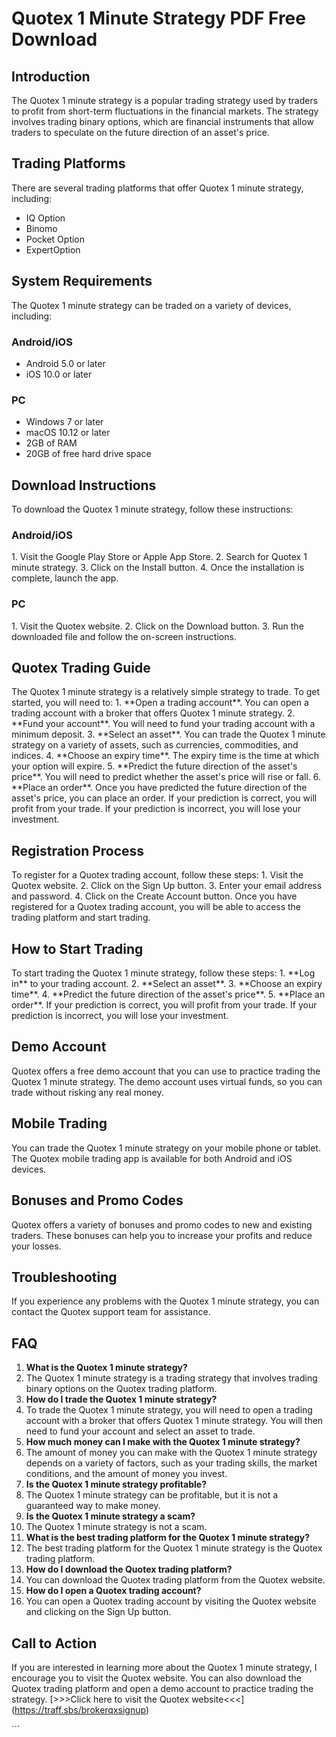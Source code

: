 # Quotex 1 Minute Strategy PDF Free Download

## Introduction

The Quotex 1 minute strategy is a popular trading strategy used by
traders to profit from short-term fluctuations in the financial markets.
The strategy involves trading binary options, which are financial
instruments that allow traders to speculate on the future direction of
an asset\'s price.

## Trading Platforms

There are several trading platforms that offer Quotex 1 minute strategy,
including:

-   IQ Option
-   Binomo
-   Pocket Option
-   ExpertOption

## System Requirements

The Quotex 1 minute strategy can be traded on a variety of devices,
including:

### Android/iOS

-   Android 5.0 or later
-   iOS 10.0 or later

### PC

-   Windows 7 or later
-   macOS 10.12 or later
-   2GB of RAM
-   20GB of free hard drive space

## Download Instructions

To download the Quotex 1 minute strategy, follow these instructions:

### Android/iOS

1\. Visit the Google Play Store or Apple App Store. 2. Search for Quotex
1 minute strategy. 3. Click on the Install button. 4. Once the
installation is complete, launch the app.

### PC

1\. Visit the Quotex website. 2. Click on the Download button. 3. Run
the downloaded file and follow the on-screen instructions.

## Quotex Trading Guide

The Quotex 1 minute strategy is a relatively simple strategy to trade.
To get started, you will need to: 1. \*\*Open a trading account\*\*. You
can open a trading account with a broker that offers Quotex 1 minute
strategy. 2. \*\*Fund your account\*\*. You will need to fund your
trading account with a minimum deposit. 3. \*\*Select an asset\*\*. You
can trade the Quotex 1 minute strategy on a variety of assets, such as
currencies, commodities, and indices. 4. \*\*Choose an expiry time\*\*.
The expiry time is the time at which your option will expire. 5.
\*\*Predict the future direction of the asset\'s price\*\*. You will
need to predict whether the asset\'s price will rise or fall. 6.
\*\*Place an order\*\*. Once you have predicted the future direction of
the asset\'s price, you can place an order. If your prediction is
correct, you will profit from your trade. If your prediction is
incorrect, you will lose your investment.

## Registration Process

To register for a Quotex trading account, follow these steps: 1. Visit
the Quotex website. 2. Click on the Sign Up button. 3. Enter your email
address and password. 4. Click on the Create Account button. Once you
have registered for a Quotex trading account, you will be able to access
the trading platform and start trading.

## How to Start Trading

To start trading the Quotex 1 minute strategy, follow these steps: 1.
\*\*Log in\*\* to your trading account. 2. \*\*Select an asset\*\*. 3.
\*\*Choose an expiry time\*\*. 4. \*\*Predict the future direction of
the asset\'s price\*\*. 5. \*\*Place an order\*\*. If your prediction is
correct, you will profit from your trade. If your prediction is
incorrect, you will lose your investment.

## Demo Account

Quotex offers a free demo account that you can use to practice trading
the Quotex 1 minute strategy. The demo account uses virtual funds, so
you can trade without risking any real money.

## Mobile Trading

You can trade the Quotex 1 minute strategy on your mobile phone or
tablet. The Quotex mobile trading app is available for both Android and
iOS devices.

## Bonuses and Promo Codes

Quotex offers a variety of bonuses and promo codes to new and existing
traders. These bonuses can help you to increase your profits and reduce
your losses.

## Troubleshooting

If you experience any problems with the Quotex 1 minute strategy, you
can contact the Quotex support team for assistance.

## FAQ

1.  **What is the Quotex 1 minute strategy?**
2.  The Quotex 1 minute strategy is a trading strategy that involves
    trading binary options on the Quotex trading platform.
3.  **How do I trade the Quotex 1 minute strategy?**
4.  To trade the Quotex 1 minute strategy, you will need to open a
    trading account with a broker that offers Quotex 1 minute strategy.
    You will then need to fund your account and select an asset to
    trade.
5.  **How much money can I make with the Quotex 1 minute strategy?**
6.  The amount of money you can make with the Quotex 1 minute strategy
    depends on a variety of factors, such as your trading skills, the
    market conditions, and the amount of money you invest.
7.  **Is the Quotex 1 minute strategy profitable?**
8.  The Quotex 1 minute strategy can be profitable, but it is not a
    guaranteed way to make money.
9.  **Is the Quotex 1 minute strategy a scam?**
10. The Quotex 1 minute strategy is not a scam.
11. **What is the best trading platform for the Quotex 1 minute
    strategy?**
12. The best trading platform for the Quotex 1 minute strategy is the
    Quotex trading platform.
13. **How do I download the Quotex trading platform?**
14. You can download the Quotex trading platform from the Quotex
    website.
15. **How do I open a Quotex trading account?**
16. You can open a Quotex trading account by visiting the Quotex website
    and clicking on the Sign Up button.

## Call to Action

If you are interested in learning more about the Quotex 1 minute
strategy, I encourage you to visit the Quotex website. You can also
download the Quotex trading platform and open a demo account to practice
trading the strategy. \[\>\>\>Click here to visit the Quotex
website\<\<\<\](https://traff.sbs/brokerqxsignup)

\`\`\`

